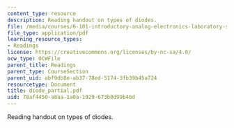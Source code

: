 ```yaml
---
content_type: resource
description: Reading handout on types of diodes.
file: /media/courses/6-101-introductory-analog-electronics-laboratory-spring-2007/78af4450a8aa1a0a1929673b0d99b46d_diode_partial.pdf
file_type: application/pdf
learning_resource_types:
- Readings
license: https://creativecommons.org/licenses/by-nc-sa/4.0/
ocw_type: OCWFile
parent_title: Readings
parent_type: CourseSection
parent_uid: abf9db8e-ab37-78ed-5174-3fb39b45a724
resourcetype: Document
title: diode_partial.pdf
uid: 78af4450-a8aa-1a0a-1929-673b0d99b46d
---
```

Reading handout on types of diodes.